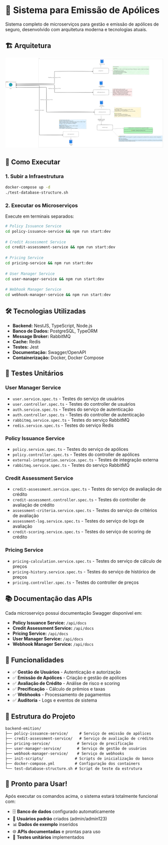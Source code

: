 # 🏢 Sistema para Emissão de Apólices

Sistema completo de microserviços para gestão e emissão de apólices de seguro, desenvolvido com arquitetura moderna e tecnologias atuais.

## 🏗️ Arquitetura

![Arquitetura do Sistema](./archtecture.png)

## 🚀 Como Executar

### 1. Subir a Infraestrutura

```bash
docker-compose up -d
./test-database-structure.sh
```

### 2. Executar os Microserviços

Execute em terminais separados:

```bash
# Policy Issuance Service
cd policy-issuance-service && npm run start:dev

# Credit Assessment Service  
cd credit-assessment-service && npm run start:dev

# Pricing Service
cd pricing-service && npm run start:dev

# User Manager Service
cd user-manager-service && npm run start:dev

# Webhook Manager Service
cd webhook-manager-service && npm run start:dev
```

## 🛠️ Tecnologias Utilizadas

- **Backend:** NestJS, TypeScript, Node.js
- **Banco de Dados:** PostgreSQL, TypeORM
- **Message Broker:** RabbitMQ
- **Cache:** Redis
- **Testes:** Jest
- **Documentação:** Swagger/OpenAPI
- **Containerização:** Docker, Docker Compose

## 🧪 Testes Unitários

### User Manager Service
- `user.service.spec.ts` - Testes do serviço de usuários
- `user.controller.spec.ts` - Testes do controller de usuários
- `auth.service.spec.ts` - Testes do serviço de autenticação
- `auth.controller.spec.ts` - Testes do controller de autenticação
- `rabbitmq.service.spec.ts` - Testes do serviço RabbitMQ
- `redis.service.spec.ts` - Testes do serviço Redis

### Policy Issuance Service
- `policy.service.spec.ts` - Testes do serviço de apólices
- `policy.controller.spec.ts` - Testes do controller de apólices
- `external-integration.service.spec.ts` - Testes de integração externa
- `rabbitmq.service.spec.ts` - Testes do serviço RabbitMQ

### Credit Assessment Service
- `credit-assessment.service.spec.ts` - Testes do serviço de avaliação de crédito
- `credit-assessment.controller.spec.ts` - Testes do controller de avaliação de crédito
- `assessment-criteria.service.spec.ts` - Testes do serviço de critérios de avaliação
- `assessment-log.service.spec.ts` - Testes do serviço de logs de avaliação
- `credit-scoring.service.spec.ts` - Testes do serviço de scoring de crédito

### Pricing Service
- `pricing-calculation.service.spec.ts` - Testes do serviço de cálculo de preços
- `pricing-history.service.spec.ts` - Testes do serviço de histórico de preços
- `pricing.controller.spec.ts` - Testes do controller de preços

## 📚 Documentação das APIs

Cada microserviço possui documentação Swagger disponível em:

- **Policy Issuance Service:** `/api/docs`
- **Credit Assessment Service:** `/api/docs`
- **Pricing Service:** `/api/docs`
- **User Manager Service:** `/api/docs`
- **Webhook Manager Service:** `/api/docs`

## 🎯 Funcionalidades

- ✅ **Gestão de Usuários** - Autenticação e autorização
- ✅ **Emissão de Apólices** - Criação e gestão de apólices
- ✅ **Avaliação de Crédito** - Análise de risco e scoring
- ✅ **Precificação** - Cálculo de prêmios e taxas
- ✅ **Webhooks** - Processamento de pagamentos
- ✅ **Auditoria** - Logs e eventos de sistema

## 🔧 Estrutura do Projeto

```
backend-emition/
├── policy-issuance-service/     # Serviço de emissão de apólices
├── credit-assessment-service/   # Serviço de avaliação de crédito
├── pricing-service/            # Serviço de precificação
├── user-manager-service/       # Serviço de gestão de usuários
├── webhook-manager-service/    # Serviço de webhooks
├── init-scripts/              # Scripts de inicialização do banco
├── docker-compose.yml         # Configuração dos containers
└── test-database-structure.sh # Script de teste da estrutura
```

## 🎉 Pronto para Usar!

Após executar os comandos acima, o sistema estará totalmente funcional com:

- 🗄️ **Banco de dados** configurado automaticamente
- 🔐 **Usuários padrão** criados (admin/admin123)
- 📊 **Dados de exemplo** inseridos
- 🌐 **APIs documentadas** e prontas para uso
- 🧪 **Testes unitários** implementados
